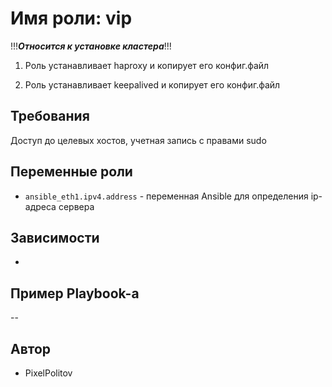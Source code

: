 Имя роли: **vip**
=========

!!!***Относится к установке кластера***!!!

1) Роль устанавливает haproxy и копирует его конфиг.файл

2) Роль устанавливает keepalived и копирует его конфиг.файл


Требования
------------
Доступ до целевых хостов, учетная запись с правами sudo

Переменные роли
--------------

- `ansible_eth1.ipv4.address` - переменная Ansible для определения ip-адреса сервера


Зависимости
------------
-


Пример Playbook-а
----------------
--

Автор
------------------
 - PixelPolitov
